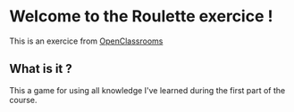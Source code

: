 # Welcome to the Roulette exercice !
This is an exercice from [OpenClassrooms](https://openclassrooms.com/fr/courses/235344-apprenez-a-programmer-en-python/231735-tp-tous-au-zcasino)

## What is it ?
This a game for using all knowledge I've learned during the first part of the course.